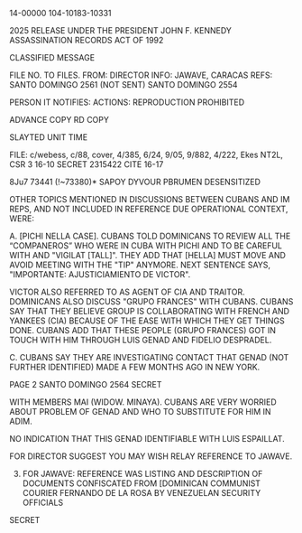 14-00000
104-10183-10331

2025 RELEASE UNDER THE PRESIDENT JOHN F. KENNEDY ASSASSINATION RECORDS ACT OF 1992

CLASSIFIED MESSAGE

FILE NO.
TO FILES.
FROM: DIRECTOR
INFO: JAWAVE, CARACAS
REFS: SANTO DOMINGO 2561 (NOT SENT)
SANTO DOMINGO 2554

PERSON IT NOTIFIES:
ACTIONS:
REPRODUCTION PROHIBITED

ADVANCE COPY
RD COPY

SLAYTED
UNIT
TIME

FILE: c/webess, c/88, cover, 4/385, 6/24, 9/05, 9/882, 4/222, Ekes NT2L, CSR 3
16-10
SECRET 2315422 CITE
16-17

8Ju7 73441
(!~73380)*
SAPOY DYVOUR PBRUMEN DESENSITIZED

OTHER TOPICS MENTIONED IN DISCUSSIONS BETWEEN CUBANS AND IM REPS, AND NOT INCLUDED IN REFERENCE DUE OPERATIONAL CONTEXT, WERE:

A. [PICHI NELLA CASE]. CUBANS TOLD DOMINICANS TO REVIEW ALL THE “COMPANEROS” WHO WERE IN CUBA WITH PICHI AND TO BE CAREFUL WITH AND "VIGILAT [TALL]". THEY ADD THAT [HELLA] MUST MOVE AND AVOID MEETING WITH THE "TIP" ANYMORE. NEXT SENTENCE SAYS, "IMPORTANTE: AJUSTICIAMIENTO DE VICTOR".

VICTOR ALSO REFERRED TO AS AGENT OF CIA AND TRAITOR.
DOMINICANS ALSO DISCUSS "GRUPO FRANCES" WITH CUBANS.
CUBANS SAY THAT THEY BELIEVE GROUP IS COLLABORATING WITH FRENCH AND YANKEES (CIA) BECAUSE OF THE EASE WITH WHICH THEY GET THINGS DONE. CUBANS ADD THAT THESE PEOPLE (GRUPO FRANCES) GOT IN TOUCH WITH HIM THROUGH LUIS GENAD AND FIDELIO DESPRADEL.

C. CUBANS SAY THEY ARE INVESTIGATING CONTACT THAT GENAD (NOT FURTHER IDENTIFIED) MADE A FEW MONTHS AGO IN NEW YORK.

PAGE 2 SANTO DOMINGO 2564 SECRET

WITH MEMBERS MAI (WIDOW. MINAYA). CUBANS ARE VERY WORRIED ABOUT PROBLEM OF GENAD AND WHO TO SUBSTITUTE FOR HIM IN ADIM.

NO INDICATION THAT THIS GENAD IDENTIFIABLE WITH LUIS ESPAILLAT.

FOR DIRECTOR SUGGEST YOU MAY WISH RELAY REFERENCE TO JAWAVE.

3. FOR JAWAVE: REFERENCE WAS LISTING AND DESCRIPTION OF DOCUMENTS CONFISCATED FROM [DOMINICAN COMMUNIST COURIER FERNANDO DE LA ROSA BY VENEZUELAN SECURITY OFFICIALS

SECRET
